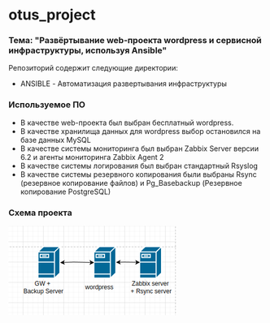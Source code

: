 # otus_project

### Тема: "Развёртывание web-проекта wordpress и сервисной инфраструктуры, используя Ansible"

Репозиторий содержит следующие директории:
- ANSIBLE - Автоматизация развертывания инфраструктуры

### Используемое ПО
- В качестве web-проекта был выбран бесплатный wordpress.
- В качестве хранилища данных для wordpress выбор остановился на базе данных MySQL
- В качестве системы мониторинга был выбран Zabbix Server версии 6.2 и агенты мониторинга Zabbix Agent 2
- В качестве системы логирования был выбран стандартный Rsyslog
- В качестве системы резервного копирования были выбраны Rsync (резервное копирование файлов) и Pg_Basebackup (Резервное копирование PostgreSQL)

### Схема проекта

![SCHEME](/SCHEME.png)

